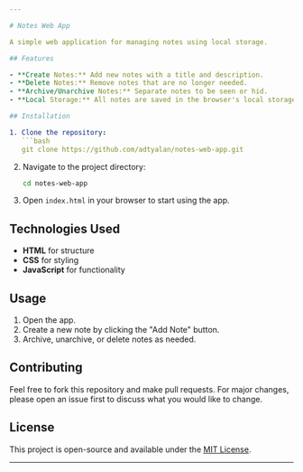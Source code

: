 ```yaml
---

# Notes Web App

A simple web application for managing notes using local storage.

## Features

- **Create Notes:** Add new notes with a title and description.
- **Delete Notes:** Remove notes that are no longer needed.
- **Archive/Unarchive Notes:** Separate notes to be seen or hid.
- **Local Storage:** All notes are saved in the browser's local storage, so they persist between sessions.

## Installation

1. Clone the repository:
   ```bash
   git clone https://github.com/adtyalan/notes-web-app.git
   ```
2. Navigate to the project directory:
   ```bash
   cd notes-web-app
   ```
3. Open `index.html` in your browser to start using the app.

## Technologies Used

- **HTML** for structure
- **CSS** for styling
- **JavaScript** for functionality

## Usage

1. Open the app.
2. Create a new note by clicking the "Add Note" button.
3. Archive, unarchive, or delete notes as needed.

## Contributing

Feel free to fork this repository and make pull requests. For major changes, please open an issue first to discuss what you would like to change.

## License

This project is open-source and available under the [MIT License](LICENSE).

---
```

